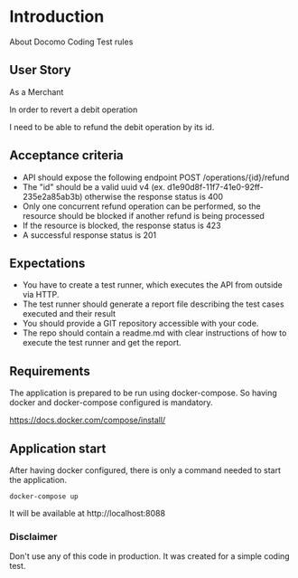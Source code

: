 # Introduction
About Docomo
Coding Test rules

## User Story
As a Merchant

In order to revert a debit operation

I need to be able to refund the debit operation by its id.

## Acceptance criteria
- API should expose the following endpoint POST /operations/{id}/refund
- The "id" should be a valid uuid v4 (ex. d1e90d8f-11f7-41e0-92ff-235e2a85ab3b) otherwise the response status is 400
- Only one concurrent refund operation can be performed, so the resource should be blocked if another refund is being processed
- If the resource is blocked, the response status is 423
- A successful response status is 201

## Expectations
- You have to create a test runner, which executes the API from outside via HTTP.
- The test runner should generate a report file describing the test cases executed and their result
- You should provide a GIT repository accessible with your code.
- The repo should contain a readme.md with clear instructions of how to execute the test runner and get the report.

## Requirements
The application is prepared to be run using docker-compose. So having docker and docker-compose configured is mandatory.

https://docs.docker.com/compose/install/

## Application start
After having docker configured, there is only a command needed to start the application.
```shell
docker-compose up
```
It will be available at http://localhost:8088

### Disclaimer
Don't use any of this code in production. It was created for a simple coding test.
